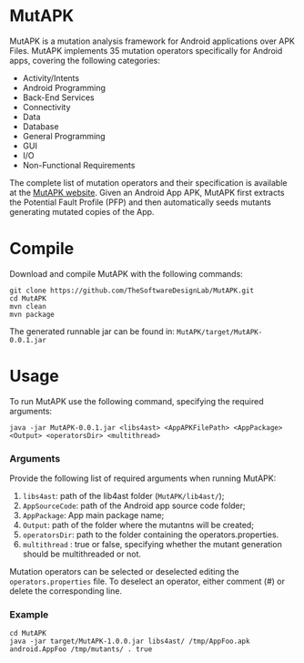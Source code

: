 # MutAPK
MutAPK is a mutation analysis framework for Android applications over APK Files.
MutAPK implements 35 mutation operators specifically for Android apps, covering the following categories:
- Activity/Intents
- Android Programming
- Back-End Services
- Connectivity
- Data
- Database
- General Programming
- GUI
- I/O
- Non-Functional Requirements

The complete list of mutation operators and their specification is available at the [MutAPK website](http://thesoftwaredesignlab.github.io/MutAPK/).
Given an Android App APK, MutAPK first extracts the Potential Fault Profile (PFP) and then automatically seeds mutants generating mutated copies of the App.

# Compile
Download and compile MutAPK with the following commands:
```
git clone https://github.com/TheSoftwareDesignLab/MutAPK.git
cd MutAPK
mvn clean
mvn package
```
The generated runnable jar can be found in: ``MutAPK/target/MutAPK-0.0.1.jar``

# Usage
To run MutAPK use the following command, specifying the required arguments:
```
java -jar MutAPK-0.0.1.jar <libs4ast> <AppAPKFilePath> <AppPackage> <Output> <operatorsDir> <multithread>
```
### Arguments
Provide the following list of required arguments when running MutAPK: 
1. ``libs4ast``:  path of the lib4ast folder (``MutAPK/lib4ast/``);
2. ``AppSourceCode``: path of the Android app source code folder;
3. ``AppPackage``: App main package name;
4. ``Output``: path of the folder where the mutantns will be created;
5. ``operatorsDir``: path to the folder containing the operators.properties.
6. ``multithread`` : true or false, specifying whether the mutant generation should be multithreaded or not.

Mutation operators can be selected or deselected editing the ``operators.properties`` file. To deselect an operator, either comment (#) or delete the corresponding line.
### Example
```
cd MutAPK
java -jar target/MutAPK-1.0.0.jar libs4ast/ /tmp/AppFoo.apk android.AppFoo /tmp/mutants/ . true
```
